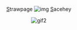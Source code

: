 <div align="center">

 [S](https://maxiim.straw.page)trawpage  ![img](https://pixels.crd.co/assets/images/gallery15/97ca2cc1.gif?v=99d3974e) [S](https://spacehey.com/hunkery)acehey


![gif2](https://i.gifer.com/BpZd.gif)


</div>
